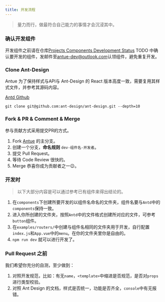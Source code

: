 ```yaml
---
title: 开发流程
---
```


> 量力而行，做最符合自己能力的事情才会沉浸其中。

### 确认开发组件

开发组件之前请在仓库[Projects Components Development Status](https://github.com/zzuu666/antue/projects/1) TODO 中确认要开发的组件，发邮件至[antue-dev@outlook.com](mailto:antue-dev@outlook.com)认领组件，避免重复开发。

### Clone Ant-Design

Antue 为了保持样式与API与 Ant-Design 的 React 版本高度一致，需要复用其样式文件，并参考其源码内容。

[Antd Github](https://github.com/ant-design/ant-design)

```
git clone git@github.com:ant-design/ant-design.git --depth=10
```

### Fork & PR & Comment & Merge

参与贡献方式采用提交PR的方式。  

1. Fork [Antue](https://github.com/zzuu666/antue) 的主分支。
2. 创建一个分支，**命名规则** `dev-组件名-开发者`。
3. 提交 Pull Request。
4. 等待 Code Review 很快的。
5. Merge 恭喜你成为贡献者之一😉。

### 开发时

> 以下大部分内容是可以通过参考已有组件来得出结论的。

1. 在`components`下创建所要开发的以组件名命名的文件夹，组件名要与`Antd`中的`components`保持一致。
2. 进入你所创建的文件夹，按照`Antd`中的文件格式创建所对应的文件，可参考`button`组件。
3. 在`examples/routers/`中创建与组件名相同的文件夹用于开发，自行配置`index.js`和`App.vue`中的`menu`。在你的文件夹里你是自由的。
4. `npm run dev` 就可以进行开发了。

### Pull Request 之前

我们希望你充分的自测，至少做到：

1. 对照开发规范，比如：有无`name`，`<template>`中缩进是否规范，是否对`props`进行类型校验。
2. 对照 Ant Design 的文档，样式是否统一，功能是否齐全，`console`中有无报错。